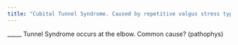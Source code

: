 ```yaml
---
title: "Cubital Tunnel Syndrome. Caused by repetitive valgus stress typically or any compressing pathology (tumor, hematoma)."
---
```

_____ Tunnel Syndrome occurs at the elbow. Common cause? (pathophys)

